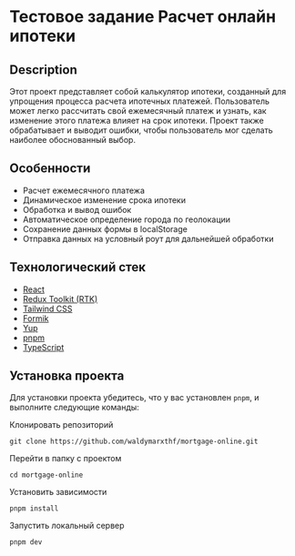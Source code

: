 # Тестовое задание Расчет онлайн ипотеки

## Description

Этот проект представляет собой калькулятор ипотеки, созданный для упрощения процесса расчета ипотечных платежей. Пользователь может легко рассчитать свой ежемесячный платеж и узнать, как изменение этого платежа влияет на срок ипотеки. Проект также обрабатывает и выводит ошибки, чтобы пользователь мог сделать наиболее обоснованный выбор.

## Особенности

- Расчет ежемесячного платежа
- Динамическое изменение срока ипотеки
- Обработка и вывод ошибок
- Автоматическое определение города по геолокации
- Сохранение данных формы в localStorage
- Отправка данных на условный роут для дальнейшей обработки

## Технологический стек

- [React](https://reactjs.org/)
- [Redux Toolkit (RTK)](https://redux-toolkit.js.org/)
- [Tailwind CSS](https://tailwindcss.com/)
- [Formik](https://formik.org/)
- [Yup](https://github.com/jquense/yup)
- [pnpm](https://pnpm.io/)
- [TypeScript](https://www.typescriptlang.org/)

## Установка проекта

Для установки проекта убедитесь, что у вас установлен `pnpm`, и выполните следующие команды:

Клонировать репозиторий

```
git clone https://github.com/waldymarxthf/mortgage-online.git
```

Перейти в папку с проектом

```
cd mortgage-online
```

Установить зависимости

```
pnpm install
```

Запустить локальный сервер

```
pnpm dev
```
